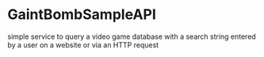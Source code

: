 # GaintBombSampleAPI
simple service to query a video game database with a search string entered by a user on a website or via an HTTP request
